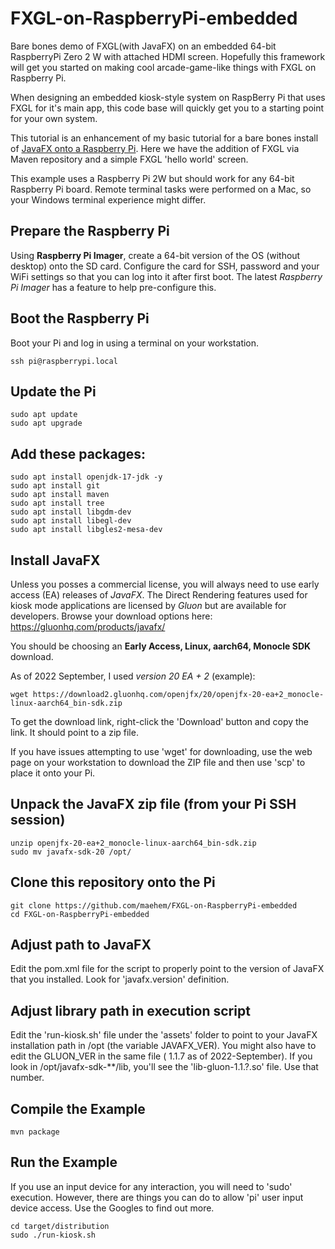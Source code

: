 # FXGL-on-RaspberryPi-embedded
Bare bones demo of FXGL(with JavaFX) on an embedded 64-bit RaspberryPi Zero 2 W with attached HDMI screen.  Hopefully this framework will get you started on making cool arcade-game-like things with FXGL on Raspberry Pi.

When designing an embedded kiosk-style system on RaspBerry Pi that uses FXGL for it's main app, this code base will quickly get you to a starting point for your own system.

This tutorial is an enhancement of my basic tutorial for a bare bones install of [JavaFX onto a Raspberry Pi](https://github.com/maehem/JavaFX-on-RaspberryPi-embedded).  Here we have the addition of FXGL via Maven repository and a simple FXGL 'hello world' screen.

This example uses a Raspberry Pi 2W but should work for any 64-bit Raspberry Pi board.  Remote terminal tasks were performed on a Mac, so your Windows terminal experience might differ.

## Prepare the Raspberry Pi
Using **Raspberry Pi Imager**, create a 64-bit version of the OS (without desktop) onto the SD card. Configure the card for SSH, password and your WiFi settings so that you can log into it after first boot.  The latest *Raspberry Pi Imager* has a feature to help pre-configure this.

## Boot the Raspberry Pi
Boot your Pi and log in using a terminal on your workstation.

```
ssh pi@raspberrypi.local
```

## Update the Pi
```
sudo apt update
sudo apt upgrade
```

## Add these packages:
```
sudo apt install openjdk-17-jdk -y
sudo apt install git
sudo apt install maven
sudo apt install tree
sudo apt install libgdm-dev
sudo apt install libegl-dev
sudo apt install libgles2-mesa-dev
```

## Install JavaFX
Unless you posses a commercial license, you will always need to use early access (EA) releases of *JavaFX*.  The Direct Rendering features used for kiosk mode applications are licensed by *Gluon* but are available for developers.
Browse your download options here: https://gluonhq.com/products/javafx/

You should be choosing an **Early Access, Linux, aarch64, Monocle SDK** download.

As of 2022 September, I used *version 20 EA + 2* (example):
```
wget https://download2.gluonhq.com/openjfx/20/openjfx-20-ea+2_monocle-linux-aarch64_bin-sdk.zip
```
To get the download link, right-click the 'Download' button and copy the link. It should point to a zip file.

If you have issues attempting to use 'wget' for downloading, use the web page on your workstation to download the ZIP file and then use 'scp' to place it onto your Pi.

## Unpack the JavaFX zip file (from your Pi SSH session)
```
unzip openjfx-20-ea+2_monocle-linux-aarch64_bin-sdk.zip
sudo mv javafx-sdk-20 /opt/
```
## Clone this repository onto the Pi
```
git clone https://github.com/maehem/FXGL-on-RaspberryPi-embedded
cd FXGL-on-RaspberryPi-embedded
```
## Adjust path to JavaFX
Edit the pom.xml file for the script to properly point to the version of JavaFX that you installed.  Look for 'javafx.version' definition.

## Adjust library path in execution script
Edit the 'run-kiosk.sh' file under the 'assets' folder to point to your JavaFX installation path in /opt (the variable JAVAFX_VER).  You might also have to edit the GLUON_VER in the same file ( 1.1.7 as of 2022-September). If you look in /opt/javafx-sdk-**/lib, you'll see the 'lib-gluon-1.1.?.so' file. Use that number.

## Compile the Example
```
mvn package
```
## Run the Example
If you use an input device for any interaction, you will need to 'sudo' execution.  However, there are things you can do to allow 'pi' user input device access. Use the Googles to find out more.
```
cd target/distribution
sudo ./run-kiosk.sh
```
